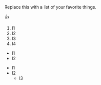 Replace this with a list of your favorite things.

:+1:
1. I1
2. I2
3. I3
 1. I4
  
- I1
- I2

* I1
* I2
  * I3
